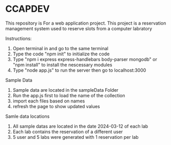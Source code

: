 # CCAPDEV
 This repository is For a web application project. This project is a reservation management system used to reserve slots from a computer labratory

Instructions:
1. Open terminal in and go to the same terminal
2. Type the code "npm init" to initialize the code
3. Type "npm i express express-handlebars body-parser mongodb" or "npm install" to install the nescessary modules
4. Type "node app.js" to run the server then go to localhost:3000

Sample Data
1. Sample data are located in the sampleData Folder
2. Run the app.js first to load the name of the collection
3. import each files based on names
4. refresh the page to show updated values

Samle data locations
1. All sample datas are located in the date 2024-03-12 of each lab
2. Each lab contains the reservation of a different user
3. 5 user and 5 labs were generated with 1 reservation per lab